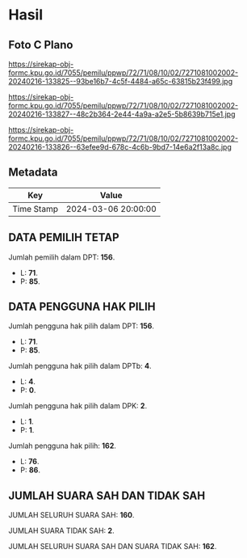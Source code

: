 # Hasil

## Foto C Plano

https://sirekap-obj-formc.kpu.go.id/7055/pemilu/ppwp/72/71/08/10/02/7271081002002-20240216-133825--93be16b7-4c5f-4484-a65c-63815b23f499.jpg

https://sirekap-obj-formc.kpu.go.id/7055/pemilu/ppwp/72/71/08/10/02/7271081002002-20240216-133827--48c2b364-2e44-4a9a-a2e5-5b8639b715e1.jpg

https://sirekap-obj-formc.kpu.go.id/7055/pemilu/ppwp/72/71/08/10/02/7271081002002-20240216-133826--63efee9d-678c-4c6b-9bd7-14e6a2f13a8c.jpg


## Metadata

| Key        | Value               |
| ---------- | ------------------- |
| Time Stamp | 2024-03-06 20:00:00 |


## DATA PEMILIH TETAP

Jumlah pemilih dalam DPT: **156**.
 * L: **71**.
 * P: **85**.

## DATA PENGGUNA HAK PILIH

Jumlah pengguna hak pilih dalam DPT: **156**.
 * L: **71**.
 * P: **85**.

Jumlah pengguna hak pilih dalam DPTb: **4**.
 * L: **4**.
 * P: **0**.

Jumlah pengguna hak pilih dalam DPK: **2**.
 * L: **1**.
 * P: **1**.

Jumlah pengguna hak pilih: **162**.
 * L: **76**.
 * P: **86**.

## JUMLAH SUARA SAH DAN TIDAK SAH

JUMLAH SELURUH SUARA SAH: **160**.

JUMLAH SUARA TIDAK SAH: **2**.

JUMLAH SELURUH SUARA SAH DAN SUARA TIDAK SAH: **162**.


